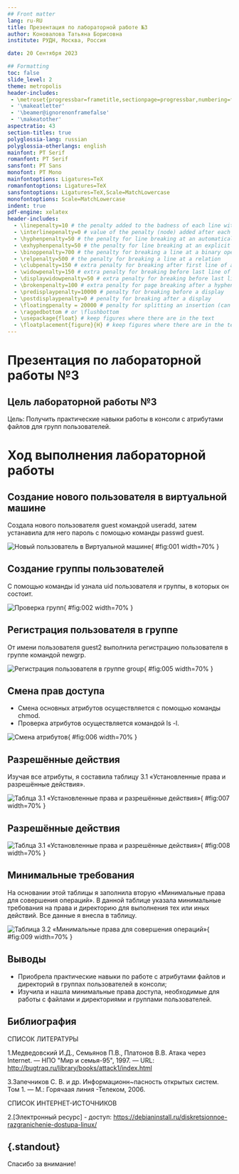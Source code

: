 ```yaml
---
## Front matter
lang: ru-RU
title: Презентация по лабораторной работе №3
author: Коновалова Татьяна Борисовна
institute: РУДН, Москва, Россия

date: 20 Сентября 2023

## Formatting
toc: false
slide_level: 2
theme: metropolis
header-includes: 
 - \metroset{progressbar=frametitle,sectionpage=progressbar,numbering=fraction}
 - '\makeatletter'
 - '\beamer@ignorenonframefalse'
 - '\makeatother'
aspectratio: 43
section-titles: true
polyglossia-lang: russian
polyglossia-otherlangs: english
mainfont: PT Serif
romanfont: PT Serif
sansfont: PT Sans
monofont: PT Mono
mainfontoptions: Ligatures=TeX
romanfontoptions: Ligatures=TeX
sansfontoptions: Ligatures=TeX,Scale=MatchLowercase
monofontoptions: Scale=MatchLowercase
indent: true
pdf-engine: xelatex
header-includes:
  - \linepenalty=10 # the penalty added to the badness of each line within a paragraph (no associated penalty node) Increasing the value makes tex try to have fewer lines in the paragraph.
  - \interlinepenalty=0 # value of the penalty (node) added after each line of a paragraph.
  - \hyphenpenalty=50 # the penalty for line breaking at an automatically inserted hyphen
  - \exhyphenpenalty=50 # the penalty for line breaking at an explicit hyphen
  - \binoppenalty=700 # the penalty for breaking a line at a binary operator
  - \relpenalty=500 # the penalty for breaking a line at a relation
  - \clubpenalty=150 # extra penalty for breaking after first line of a paragraph
  - \widowpenalty=150 # extra penalty for breaking before last line of a paragraph
  - \displaywidowpenalty=50 # extra penalty for breaking before last line before a display math
  - \brokenpenalty=100 # extra penalty for page breaking after a hyphenated line
  - \predisplaypenalty=10000 # penalty for breaking before a display
  - \postdisplaypenalty=0 # penalty for breaking after a display
  - \floatingpenalty = 20000 # penalty for splitting an insertion (can only be split footnote in standard LaTeX)
  - \raggedbottom # or \flushbottom
  - \usepackage{float} # keep figures where there are in the text
  - \floatplacement{figure}{H} # keep figures where there are in the text
---
```


# Презентация по лабораторной работы №3

## Цель лабораторной работы №3

Цель: Получить практические навыки работы в консоли с атрибутами файлов для групп пользователей.

# Ход выполнения лабораторной работы

## Создание нового пользователя в виртуальной машине

Создала нового пользователя guest командой useradd, затем устанавила для него пароль с помощью команды passwd guest.

![Новый пользователь в Виртуальной машине](image/1.png){ #fig:001 width=70% }

## Создание группы пользователей

 C помощью команды id узнала uid пользователя и группы, в которых он состоит.

![Проверка групп](image/2.png){ #fig:002 width=70% }

## Регистрация пользователя в группе 

От имени пользователя guest2 выполнила регистрацию пользователя в группе командой newgrp. 

![Регистрация пользователя в группе group](image/5.png){ #fig:005 width=70% }

## Смена прав доступа

- Смена основных атрибутов осуществляется с помощью команды chmod.
- Проверка атрибутов осуществляется командой ls -l. 

![Смена атрибутов](image/6.png){ #fig:006 width=70% }

## Разрешённые действия

Изучая все атрибуты, я составила таблицу 3.1 «Установленные права и разрешённые действия».

![Таблца 3.1 «Установленные права и разрешённые действия»](image/7.png){ #fig:007 width=70% }

## Разрешённые действия

![Таблца 3.1 «Установленные права и разрешённые действия»](image/8.png){ #fig:008 width=70% }

## Минимальные требования

На основании этой таблицы я заполнила вторую «Минимальные права для совершения операций». В данной таблице указала минимальные требования на права и директорию для выполнения тех или иных действий. Все данные я внесла в таблицу.

![Таблица 3.2 «Минимальные права для совершения операций»](image/9.png){ #fig:009 width=70% }

## Выводы

- Приобрела практические навыки по работе с атрибутами файлов и директорий в группах пользователей в консоли;
- Изучила и нашла минимальные права доступа, необходимые для работы с файлами и директориями и группами пользователей.

## Библиография

СПИСОК ЛИТЕРАТУРЫ

1.Медведовский И.Д., Семьянов П.В., Платонов В.В. Атака через Internet. — НПО "Мир и семья-95",  1997. — URL: http://bugtraq.ru/library/books/attack1/index.html


3.Запечников С. В. и др. Информационн~пасность открытых систем. Том 1. — М.: Горячаая линия -Телеком, 2006.

СПИСОК ИНТЕРНЕТ-ИСТОЧНИКОВ


2.[Электронный ресурс] - доступ: https://debianinstall.ru/diskretsionnoe-razgranichenie-dostupa-linux/

## {.standout}

Спасибо за внимание!
